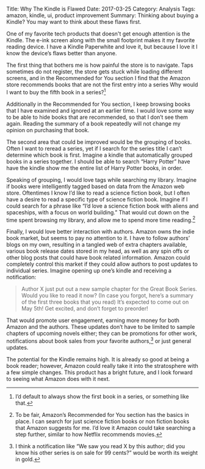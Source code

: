 Title: Why The Kindle is Flawed
Date: 2017-03-25
Category: Analysis
Tags: amazon, kindle, ui, product improvement 
Summary: Thinking about buying a Kindle? You may want to think about these flaws first. 

One of my favorite tech products that doesn't get enough attention is the Kindle. The e-ink screen along with the small footprint makes it my favorite reading device. I have a Kindle Paperwhite and love it, but because I love it I know the device’s flaws better than anyone.

The first thing that bothers me is how painful the store is to navigate. Taps sometimes do not register, the store gets stuck while loading different screens, and in the Recommended for You section I find that the Amazon store recommends books that are not the first entry into a series  Why would I want to buy the fifth book in a series?[^1]

Additionally in the Recommended for You section, I keep browsing books that I have examined and ignored at an earlier time. I would love some way to be able to hide books that are recommended, so that I don’t see them again. Reading the summary of a book repeatedly will not change my opinion on purchasing that book.

The second area that could be improved would be the grouping of books. Often I want to reread a series, yet if I search for the series title I can’t determine which book is first. Imagine a kindle that automatically grouped books in a series together. I should be able to search “Harry Potter” have have the kindle show me the entire list of Harry Potter books, in order.

Speaking of grouping, I would love tags while searching my library. Imagine if books were intelligently tagged based on data from the Amazon web store. Oftentimes I know I’d like to read a science fiction book, but I often have a desire to read a specific type of science fiction book. Imagine if I could search for a phrase like “I’d love a science fiction book with aliens and spaceships, with a focus on world building.” That would cut down on the time spent browsing my library, and allow me to spend more time reading.[^2]

Finally, I would love better interaction with authors. Amazon owns the indie book market, but seems to pay no attention to it. I have to follow authors’ blogs on my own, resulting in a tangled web of extra chapters available, various book release dates stored in my head, as well as any spin offs or other blog posts that could have book related information. Amazon could completely control this market if they could allow authors to post updates to individual series. Imagine opening up one’s kindle and receiving a notification:
> Author X just put out a new sample chapter for the Great Book Series. Would you like to read it now? (In case you forgot, here’s a summary of the first three books that you read)  It’s expected to come out on May 5th! Get excited, and don’t forget to preorder!

That would promote user engagement, earning more money for both Amazon and the authors. These updates don’t have to be limited to sample chapters of upcoming novels either; they can be promotions for other work, notifications about book sales from your favorite authors,[^3] or just general updates. 

The potential for the Kindle remains high. It is already so good at being a book reader; however, Amazon could really take it into the stratosphere with a few simple changes. This product has a bright future, and I look forward to seeing what Amazon does with it next.

[^1]:	I’d default to always show the first book in a series, or something like that. 

[^2]:	To be fair, Amazon’s Recommended for You section has the basics in place. I can search for just science fiction books or non fiction books that Amazon suggests for me. I’d love it Amazon could take searching a step further, similar to how Netflix recommends movies. 

[^3]:	I think a notification like “We saw you read X by this author; did you know his other series is on sale for 99 cents?” would be worth its weight in gold. 